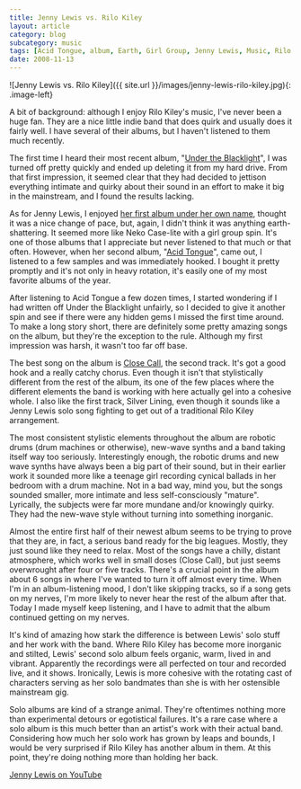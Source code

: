 ```yaml
---
title: Jenny Lewis vs. Rilo Kiley
layout: article
category: blog
subcategory: music
tags: [Acid Tongue, album, Earth, Girl Group, Jenny Lewis, Music, Rilo Kiley, sound]
date: 2008-11-13
---
```


![Jenny Lewis vs. Rilo Kiley]({{ site.url }}/images/jenny-lewis-rilo-kiley.jpg){: .image-left}

A bit of background: although I enjoy Rilo Kiley's music, I've never been a huge fan. They are a nice little indie band that does quirk and usually does it fairly well. I have several of their albums, but I haven't listened to them much recently.

The first time I heard their most recent album, "[Under the Blacklight][utb]", I was turned off pretty quickly and ended up deleting it from my hard drive. From that first impression, it seemed clear that they had decided to jettison everything intimate and quirky about their sound in an effort to make it big in the mainstream, and I found the results lacking.

As for Jenny Lewis, I enjoyed [her first album under her own name][rfc], thought it was a nice change of pace, but, again, I didn't think it was anything earth-shattering. It seemed more like Neko Case-lite with a girl group spin. It's one of those albums that I appreciate but never listened to that much or that often. However, when her second album, "[Acid Tongue][at]", came out, I listened to a few samples and was immediately hooked. I bought it pretty promptly and it's not only in heavy rotation, it's easily one of my most favorite albums of the year.

After listening to Acid Tongue a few dozen times, I started wondering if I had written off Under the Blacklight unfairly, so I decided to give it another spin and see if there were any hidden gems I missed the first time around. To make a long story short, there are definitely some pretty amazing songs on the album, but they're the exception to the rule. Although my first impression was harsh, it wasn't too far off base.

<!-- more -->

The best song on the album is [Close Call][cc], the second track. It's got a good hook and a really catchy chorus. Even though it isn't that stylistically different from the rest of the album, its one of the few places where the different elements the band is working with here actually gel into a cohesive whole. I also like the first track, Silver Lining, even though it sounds like a Jenny Lewis solo song fighting to get out of a traditional Rilo Kiley arrangement.

The most consistent stylistic elements throughout the album are robotic drums (drum machines or otherwise), new-wave synths and a band taking itself way too seriously. Interestingly enough, the robotic drums and new wave synths have always been a big part of their sound, but in their earlier work it sounded more like a teenage girl recording cynical ballads in her bedroom with a drum machine. Not in a bad way, mind you, but the songs sounded smaller, more intimate and less self-consciously "mature". Lyrically, the subjects were far more mundane and/or knowingly quirky. They had the new-wave style without turning into something inorganic.

Almost the entire first half of their newest album seems to be trying to prove that they are, in fact, a serious band ready for the big leagues. Mostly, they just sound like they need to relax. Most of the songs have a chilly, distant atmosphere, which works well in small doses (Close Call), but just seems overwrought after four or five tracks. There's a crucial point in the album about 6 songs in where I've wanted to turn it off almost every time. When I'm in an album-listening mood, I don't like skipping tracks, so if a song gets on my nerves, I'm more likely to never hear the rest of the album after that. Today I made myself keep listening, and I have to admit that the album continued getting on my nerves.

It's kind of amazing how stark the difference is between Lewis' solo stuff and her work with the band. Where Rilo Kiley has become more inorganic and stilted, Lewis' second solo album feels organic, warm, lived in and vibrant. Apparently the recordings were all perfected on tour and recorded live, and it shows. Ironically, Lewis is more cohesive with the rotating cast of characters serving as her solo bandmates than she is with her ostensible mainstream gig.

Solo albums are kind of a strange animal. They're oftentimes nothing more than experimental detours or egotistical failures. It's a rare case where a solo album is this much better than an artist's work with their actual band. Considering how much her solo work has grown by leaps and bounds, I would be very surprised if Rilo Kiley has another album in them. At this point, they're doing nothing more than holding her back.

[Jenny Lewis on YouTube][yt]

[utb]: http://en.wikipedia.org/wiki/Under_The_Blacklight
[rfc]: http://en.wikipedia.org/wiki/Rabbit_Fur_Coat
[at]: http://en.wikipedia.org/wiki/Acid_Tongue
[cc]: http://itunes.apple.com/WebObjects/MZStore.woa/wa/viewAlbum?i=261661266&id=261661212&s=143441
[yt]: https://www.youtube.com/user/jennylewismusic